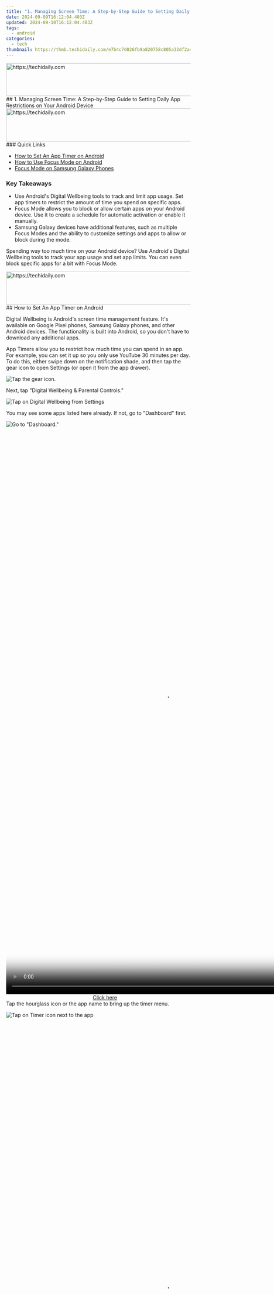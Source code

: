 ```yaml
---
title: "1. Managing Screen Time: A Step-by-Step Guide to Setting Daily App Restrictions on Your Android Device"
date: 2024-09-09T16:12:04.403Z
updated: 2024-09-10T16:12:04.403Z
tags:
  - android
categories:
  - tech
thumbnail: https://thmb.techidaily.com/e7b4c7d026fb9a820758c805a32df2a4b6a1efba9319850eda25937764e730c5.jpg
---
```


<!-- affiliate ads begin -->
<a href="https://zebaoaffiliateprogram.pxf.io/c/5597632/2137972/21526" target="_top" id="2137972">
  <img src="//a.impactradius-go.com/display-ad/21526-2137972" border="0" alt="https://techidaily.com" width="728" height="90"/>
</a>
<img height="0" width="0" src="https://zebaoaffiliateprogram.pxf.io/i/5597632/2137972/21526" style="position:absolute;visibility:hidden;" border="0" />
<!-- affiliate ads end -->
## 1. Managing Screen Time: A Step-by-Step Guide to Setting Daily App Restrictions on Your Android Device

<!-- affiliate ads begin -->
<a href="https://unicoeye.pxf.io/c/5597632/2134233/18498" target="_top" id="2134233">
  <img src="//a.impactradius-go.com/display-ad/18498-2134233" border="0" alt="https://techidaily.com" width="728" height="90"/>
</a>
<img height="0" width="0" src="https://unicoeye.pxf.io/i/5597632/2134233/18498" style="position:absolute;visibility:hidden;" border="0" />
<!-- affiliate ads end -->
### Quick Links

* [How to Set An App Timer on Android](https://snapchat-videos.techidaily.com/new-elevating-selfies-advanced-techniques-in-snapchat-photography-for-2024/)
* [How to Use Focus Mode on Android](https://youtube-zero.techidaily.com/24-leading-websites-for-extracting-youtube-intros/)
* [Focus Mode on Samsung Galaxy Phones](https://remote-screen-capture.techidaily.com/in-2024-speech-to-text-device-review/)

### Key Takeaways

* Use Android's Digital Wellbeing tools to track and limit app usage. Set app timers to restrict the amount of time you spend on specific apps.
* Focus Mode allows you to block or allow certain apps on your Android device. Use it to create a schedule for automatic activation or enable it manually.
* Samsung Galaxy devices have additional features, such as multiple Focus Modes and the ability to customize settings and apps to allow or block during the mode.

 Spending way too much time on your Android device? Use Android's Digital Wellbeing tools to track your app usage and set app limits. You can even block specific apps for a bit with Focus Mode.

<!-- affiliate ads begin -->
<a href="https://ephamedtechinc.pxf.io/c/5597632/2136623/26400" target="_top" id="2136623">
  <img src="//a.impactradius-go.com/display-ad/26400-2136623" border="0" alt="https://techidaily.com" width="728" height="90"/>
</a>
<img height="0" width="0" src="https://ephamedtechinc.pxf.io/i/5597632/2136623/26400" style="position:absolute;visibility:hidden;" border="0" />
<!-- affiliate ads end -->
##  How to Set An App Timer on Android

 Digital Wellbeing is Android's screen time management feature. It's available on Google Pixel phones, Samsung Galaxy phones, and other Android devices. The functionality is built into Android, so you don't have to download any additional apps.

 App Timers allow you to restrict how much time you can spend in an app. For example, you can set it up so you only use YouTube 30 minutes per day. To do this, either swipe down on the notification shade, and then tap the gear icon to open Settings (or open it from the app drawer).

![Tap the gear icon.](https://static1.howtogeekimages.com/wordpress/wp-content/uploads/2023/09/screenshot_20230922-103036.png) 

 Next, tap "Digital Wellbeing & Parental Controls."

![Tap on Digital Wellbeing from Settings](https://static1.howtogeekimages.com/wordpress/wp-content/uploads/2023/09/screenshot_20230922-162152.png) 

 You may see some apps listed here already. If not, go to "Dashboard" first.

![Go to "Dashboard."](https://static1.howtogeekimages.com/wordpress/wp-content/uploads/2023/09/screenshot_20230922-162254.png) 

<!-- affiliate ads begin -->
<span id="1424529">
					<video width="864" height="1536" style="cursor:pointer"
           poster="//a.impactradius-go.com/display-clicktoplayimage/1424529.png"
           onclick="if(!this.playClicked){this.play();this.setAttribute('controls',true);this.playClicked=true;}">
	   <source src="//a.impactradius-go.com/display-ad/16446-1424529">
	   <img src="//a.impactradius-go.com/display-clicktoplayimage/1424529.png" style="border: none; height: 100%; width: 100%; object-fit: contain">
	</video>
	<div style="width:540px;text-align:center"><a href="javascript:window.open(decodeURIComponent('https%3A%2F%2Flaganoo.pxf.io%2Fc%2F5597632%2F1424529%2F16446'), '_blank');void(0);">Click here</a></div>
</span>
<img height="0" width="0" src="https://imp.pxf.io/i/5597632/1424529/16446" style="position:absolute;visibility:hidden;" border="0" />
<!-- affiliate ads end -->
 Tap the hourglass icon or the app name to bring up the timer menu.

![Tap on Timer icon next to the app](https://static1.howtogeekimages.com/wordpress/wp-content/uploads/2023/09/screenshot_20230922-162334.png) 

<!-- affiliate ads begin -->
<span id="1834903">
					<video width="864" height="1536" style="cursor:pointer"
           poster="//a.impactradius-go.com/display-clicktoplayimage/1834903.png"
           onclick="if(!this.playClicked){this.play();this.setAttribute('controls',true);this.playClicked=true;}">
	   <source src="//a.impactradius-go.com/display-ad/16836-1834903">
	   <img src="//a.impactradius-go.com/display-clicktoplayimage/1834903.png" style="border: none; height: 100%; width: 100%; object-fit: contain">
	</video>
	<div style="width:540px;text-align:center"><a href="javascript:window.open(decodeURIComponent('https%3A%2F%2F25home.pxf.io%2Fc%2F5597632%2F1834903%2F16836'), '_blank');void(0);">Click here</a></div>
</span>
<img height="0" width="0" src="https://imp.pxf.io/i/5597632/1834903/16836" style="position:absolute;visibility:hidden;" border="0" />
<!-- affiliate ads end -->
 Enter the desired time limit and tap "OK" or "Done."

![Set the app timer limit and then tap on OK](https://static1.howtogeekimages.com/wordpress/wp-content/uploads/2023/09/screenshot_20230922-164749.png) 

 When your usage time is up, the app will pause. Its icon on the home screen will be grayed out, and you won't receive any notifications from it. The next day, the timer resets, and the app unlocks again.

 Of course, you can always go back to the Digital Wellbeing app and extend or disable the timer whenever you like.

##  How to Use Focus Mode on Android

 Android also has a feature called "Focus Mode," and it works quite a bit differently depending on your device. On Samsung devices, you choose apps to allow. On Google Pixel devices, you choose apps to block. Samsung also gives you the ability to create multiple Focus Modes (just called "Modes"), [similar to the iPhone](https://youtube-clips.techidaily.com/2024-approved-designing-distinctive-denouements/).

 Open the Settings app and tap "Digital Wellbeing & Parental Controls."

![Tap on Digital Wellbeing from Settings](https://static1.howtogeekimages.com/wordpress/wp-content/uploads/2023/09/screenshot_20230922-162152.png) 

<!-- affiliate ads begin -->
<a href="https://aligracehair.sjv.io/c/5597632/2135419/19272" target="_top" id="2135419">
  <img src="//a.impactradius-go.com/display-ad/19272-2135419" border="0" alt="https://techidaily.com" width="728" height="90"/>
</a>
<img height="0" width="0" src="https://aligracehair.sjv.io/i/5597632/2135419/19272" style="position:absolute;visibility:hidden;" border="0" />
<!-- affiliate ads end -->
 Tap "Focus Mode."

![Tap on Focus Mode](https://static1.howtogeekimages.com/wordpress/wp-content/uploads/2023/09/screenshot_20230922-163253.png) 

 Select the apps you want to pause when you enable Focus mode.

![Select distracting apps](https://static1.howtogeekimages.com/wordpress/wp-content/uploads/2023/09/2023-09-22_16-49-07.png) 

 You can turn it on right away by selecting "Turn On Now," or create a schedule for it to run automatically by tapping "Set a Schedule."

![Turn on now or schedule.](https://static1.howtogeekimages.com/wordpress/wp-content/uploads/2023/09/screenshot_20230922-163408.png) 

<!-- affiliate ads begin -->
<a href="https://ephamedtechinc.pxf.io/c/5597632/2136621/26400" target="_top" id="2136621">
  <img src="//a.impactradius-go.com/display-ad/26400-2136621" border="0" alt="https://techidaily.com" width="728" height="90"/>
</a>
<img height="0" width="0" src="https://ephamedtechinc.pxf.io/i/5597632/2136621/26400" style="position:absolute;visibility:hidden;" border="0" />
<!-- affiliate ads end -->
 You can [add a "Focus Mode" tile to the notification panel](https://video-content-creator.techidaily.com/updated-in-2024-uncover-the-best-green-screen-software-for-mac-video-editing/) if you don't want to go to the Settings app each time.

##  Focus Mode on Samsung Galaxy Phones

 Focus Mode on [Samsung Galaxy devices](https://instagram-clips.techidaily.com/new-connecting-consciously-with-content-craftsmen-of-your-realm-for-2024/) is quite a bit different. You can create multiple Focus Modes, and instead of choosing the apps to block, you can choose the apps to allow.

 First, swipe down once from the top of the screen and tap the gear icon to open the Settings.

![Tap the gear icon.](https://static1.howtogeekimages.com/wordpress/wp-content/uploads/2023/09/screenshot_20230922_132910_nova-launcher.jpg) 

 Scroll down and select "Modes and Routines."

![Select "Modes and Routines."](https://static1.howtogeekimages.com/wordpress/wp-content/uploads/2023/09/screenshot_20230922_163603_settings.jpg) 

 Select one of the pre-made modes or tap "Add Mode."

![Tap "Add Mode."](https://static1.howtogeekimages.com/wordpress/wp-content/uploads/2023/09/screenshot_20230922_163629_modes-and-routines.jpg) 

<!-- affiliate ads begin -->
<a href="https://aligracehair.sjv.io/c/5597632/2115933/19272" target="_top" id="2115933">
  <img src="//a.impactradius-go.com/display-ad/19272-2115933" border="0" alt="https://techidaily.com" width="320" height="90"/>
</a>
<img height="0" width="0" src="https://aligracehair.sjv.io/i/5597632/2115933/19272" style="position:absolute;visibility:hidden;" border="0" />
<!-- affiliate ads end -->
 If you're making a new Mode, give it a name and icon.

![Name the mode.](https://static1.howtogeekimages.com/wordpress/wp-content/uploads/2023/09/screenshot_20230922_163706_modes-and-routines.jpg) 

<!-- affiliate ads begin -->
<span id="1977023">
					<video width="128" height="480" style="cursor:pointer"
           poster="//a.impactradius-go.com/display-clicktoplayimage/1977023.png"
           onclick="if(!this.playClicked){this.play();this.setAttribute('controls',true);this.playClicked=true;}">
	   <source src="//a.impactradius-go.com/display-ad/22993-1977023">
	   <img src="//a.impactradius-go.com/display-clicktoplayimage/1977023.png" style="border: none; height: 100%; width: 100%; object-fit: contain">
	</video>
	<div style="width:80px;text-align:center"><a href="javascript:window.open(decodeURIComponent('https%3A%2F%2Fhomestyler.sjv.io%2Fc%2F5597632%2F1977023%2F22993'), '_blank');void(0);">Click here</a></div>
</span>
<img height="0" width="0" src="https://imp.pxf.io/i/5597632/1977023/22993" style="position:absolute;visibility:hidden;" border="0" />
<!-- affiliate ads end -->
 To restrict apps during the mode, toggle on "Restrict App Usage."

![toggle on "Restrict App Usage."](https://static1.howtogeekimages.com/wordpress/wp-content/uploads/2023/09/screenshot_20230922_163831_modes-and-routines.jpg) 

<!-- affiliate ads begin -->
<span id="1982485">
					<video width="576" height="240" style="cursor:pointer"
           poster="//a.impactradius-go.com/display-clicktoplayimage/1982485.png"
           onclick="if(!this.playClicked){this.play();this.setAttribute('controls',true);this.playClicked=true;}">
	   <source src="//a.impactradius-go.com/display-ad/22993-1982485">
	   <img src="//a.impactradius-go.com/display-clicktoplayimage/1982485.png" style="border: none; height: 100%; width: 100%; object-fit: contain">
	</video>
	<div style="width:360px;text-align:center"><a href="javascript:window.open(decodeURIComponent('https%3A%2F%2Fhomestyler.sjv.io%2Fc%2F5597632%2F1982485%2F22993'), '_blank');void(0);">Click here</a></div>
</span>
<img height="0" width="0" src="https://imp.pxf.io/i/5597632/1982485/22993" style="position:absolute;visibility:hidden;" border="0" />
<!-- affiliate ads end -->
 Now select all the apps you want to be able to use and receive notifications from. Everything else will be blocked.

![select all the apps you want to be able to use](https://static1.howtogeekimages.com/wordpress/wp-content/uploads/2023/09/screenshot_20230922_163836_modes-and-routines.jpg) 

 You can tap "Turn On" to enable it right away or select "Turn On Automatically" to create some conditions.

!["Turn On" to enable it right away or select "Turn On Automatically"](https://static1.howtogeekimages.com/wordpress/wp-content/uploads/2023/09/screenshot_20230922_164012_modes-and-routines.jpg) 

<!-- affiliate ads begin -->
<a href="https://ephamedtechinc.pxf.io/c/5597632/2136618/26400" target="_top" id="2136618">
  <img src="//a.impactradius-go.com/display-ad/26400-2136618" border="0" alt="https://techidaily.com" width="728" height="90"/>
</a>
<img height="0" width="0" src="https://ephamedtechinc.pxf.io/i/5597632/2136618/26400" style="position:absolute;visibility:hidden;" border="0" />
<!-- affiliate ads end -->
 Samsung also allows you to [enable Do Not Disturb mode](https://windows11.techidaily.com/emergency-printer-deletion-in-windows-os-a-step-by-step-approach/) alongside it, change some system settings, and customize the wallpaper when the mode is running.

![More Mode settings.](https://static1.howtogeekimages.com/wordpress/wp-content/uploads/2023/09/2023-09-22_16-51-45.jpg) 

 With these tools in your pocket, you can make sure you're usage habits are healthy-_ish_. You have to hold yourself accountable, though. Usually, [endless scrolling in apps is a waste of time](https://youtube-zero.techidaily.com/024-approved-transforming-web-popularity-into-video-concepts-using-google-trends/).

<ins class="adsbygoogle"
     style="display:block"
     data-ad-format="autorelaxed"
     data-ad-client="ca-pub-7571918770474297"
     data-ad-slot="1223367746"></ins>



<ins class="adsbygoogle"
     style="display:block"
     data-ad-client="ca-pub-7571918770474297"
     data-ad-slot="8358498916"
     data-ad-format="auto"
     data-full-width-responsive="true"></ins>



